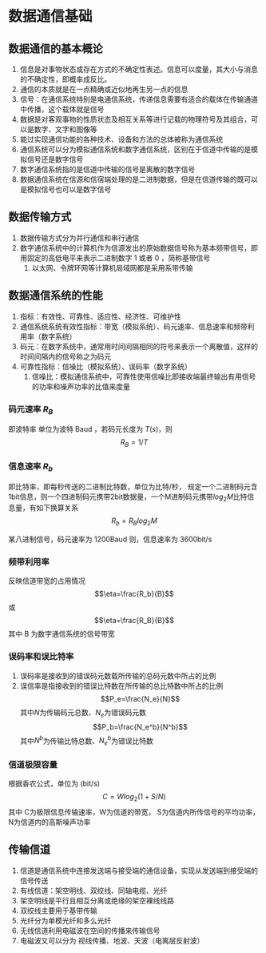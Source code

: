 # 数据通信基础

## 数据通信的基本概论
1. 信息是对事物状态或存在方式的不确定性表述。信息可以度量，其大小与消息的不确定性，即概率成反比。
2. 通信的本质就是在一点精确或近似地再生另一点的信息
3. 信号：在通信系统特别是电通信系统，传递信息需要有适合的载体在传输通道中传播，这个载体就是信号
4. 数据是对客观事物的性质状态及相互关系等进行记载的物理符号及其组合，可以是数字、文字和图像等
5. 能过实现通信功能的各种技术、设备和方法的总体被称为通信系统
6. 通信系统可以分为模拟通信系统和数字通信系统，区别在于信道中传输的是模拟信号还是数字信号
7. 数字通信系统指的是信道中传输的信号是离散的数字信号
8. 数据通信系统在信源和信宿端处理的是二进制数据，但是在信道传输的既可以是模拟信号也可以是数字信号

## 数据传输方式
1. 数据传输方式分为并行通信和串行通信
2. 数字通信系统中的计算机作为信源发出的原始数据信号称为基本频带信号，即用固定的高低电平来表示二进制数字 1 或者 0 ，简称基带信号
   1. 以太网、令牌环网等计算机局域网都是采用系带传输

## 数据通信系统的性能
1. 指标：有效性、可靠性、适应性、经济性、可维护性
2. 通信系统系统有效性指标：带宽（模拟系统）、码元速率、信息速率和频带利用率（数字系统）
3. 码元：在数字系统中，通常用时间间隔相同的符号来表示一个离散值，这样的时间间隔内的信号称之为码元
4. 可靠性指标：信噪比（模拟系统）、误码率（数字系统）
   1. 信噪比：模拟通信系统中，可靠性使用信噪比即接收端最终输出有用信号的功率和噪声功率的比值来度量

### 码元速率 $R_B$
即波特率 单位为波特 Baud ，若码元长度为 $T(s)$，则
$$R_B = 1/T$$

### 信息速率 $R_b$
即比特率，即每秒传送的二进制比特数，单位为比特/秒，
规定一个二进制码元含1bit信息，则一个四进制码元携带2bit数据量，一个M进制码元携带$log_2M$比特信息量，有如下换算关系
$$R_b=R_Blog_2M$$

某八进制信号，码元速率为 1200Baud 则，信息速率为 3600bit/s
### 频带利用率 
反映信道带宽的占用情况
$$\eta=\frac{R_b}{B}$$
或
$$\eta=\frac{R_B}{B}$$
其中 B 为数字通信系统的信号带宽

### 误码率和误比特率
1. 误码率是接收到的错误码元数载所传输的总码元数中所占的比例
2. 误信率是指接收到的错误比特数在所传输的总比特数中所占的比例
$$P_e=\frac{N_e}{N}$$
其中$N$为传输码元总数、$N_e$为错误码元数
$$P_b=\frac{N_e^b}{N^b}$$
其中$N^b$为传输比特总数、$N_e^b$为错误比特数

### 信道极限容量
根据香农公式，单位为 (bit/s)
$$C=Wlog_2(1+S/N)$$
其中 C为极限信息传输速率，W为信道的带宽，
S为信道内所传信号的平均功率，N为信道内的高斯噪声功率
## 传输信道
1. 信道是通信系统中连接发送端与接受端的通信设备，实现从发送端到接受端的信号传送
2. 有线信道：架空明线、双绞线、同轴电缆、光纤
3. 架空明线是平行且相互分离或绝缘的架空裸线线路
4. 双绞线主要用于基带传输
5. 光纤分为单模光纤和多么光纤
6. 无线信道利用电磁波在空间的传播来传输信号
7. 电磁波又可以分为 视线传播、地波、天波（电离层反射波）